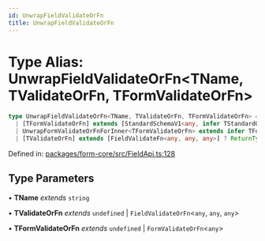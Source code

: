 ```yaml
---
id: UnwrapFieldValidateOrFn
title: UnwrapFieldValidateOrFn
---
```


<!-- DO NOT EDIT: this page is autogenerated from the type comments -->

# Type Alias: UnwrapFieldValidateOrFn\<TName, TValidateOrFn, TFormValidateOrFn\>

```ts
type UnwrapFieldValidateOrFn<TName, TValidateOrFn, TFormValidateOrFn> = 
  | [TFormValidateOrFn] extends [StandardSchemaV1<any, infer TStandardOut>] ? TName extends keyof TStandardOut ? StandardSchemaV1Issue[] : undefined : undefined
  | UnwrapFormValidateOrFnForInner<TFormValidateOrFn> extends infer TFormValidateVal ? TFormValidateVal extends object ? [DeepValue<TFormValidateVal, TName>] extends [never] ? undefined : StandardSchemaV1Issue[] : TFormValidateVal extends object ? TName extends keyof TFormValidateVal["fields"] ? TFormValidateVal["fields"][TName] : undefined : undefined : never
  | [TValidateOrFn] extends [FieldValidateFn<any, any, any>] ? ReturnType<TValidateOrFn> : [TValidateOrFn] extends [StandardSchemaV1<any, any>] ? StandardSchemaV1Issue[] : undefined;
```

Defined in: [packages/form-core/src/FieldApi.ts:128](https://github.com/Pascalmh/tanstack-form/blob/main/packages/form-core/src/FieldApi.ts#L128)

## Type Parameters

• **TName** *extends* `string`

• **TValidateOrFn** *extends* `undefined` \| `FieldValidateOrFn`\<`any`, `any`, `any`\>

• **TFormValidateOrFn** *extends* `undefined` \| `FormValidateOrFn`\<`any`\>
